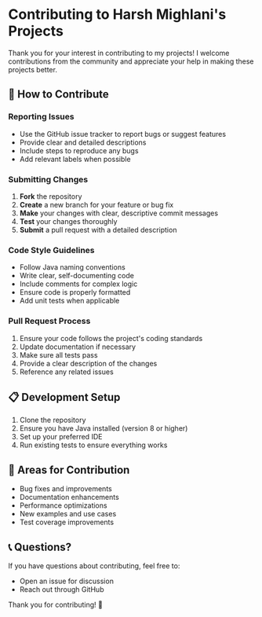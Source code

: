 # Contributing to Harsh Mighlani's Projects

Thank you for your interest in contributing to my projects! I welcome contributions from the community and appreciate your help in making these projects better.

## 🤝 How to Contribute

### Reporting Issues
- Use the GitHub issue tracker to report bugs or suggest features
- Provide clear and detailed descriptions
- Include steps to reproduce any bugs
- Add relevant labels when possible

### Submitting Changes
1. **Fork** the repository
2. **Create** a new branch for your feature or bug fix
3. **Make** your changes with clear, descriptive commit messages
4. **Test** your changes thoroughly
5. **Submit** a pull request with a detailed description

### Code Style Guidelines
- Follow Java naming conventions
- Write clear, self-documenting code
- Include comments for complex logic
- Ensure code is properly formatted
- Add unit tests when applicable

### Pull Request Process
1. Ensure your code follows the project's coding standards
2. Update documentation if necessary
3. Make sure all tests pass
4. Provide a clear description of the changes
5. Reference any related issues

## 📋 Development Setup

1. Clone the repository
2. Ensure you have Java installed (version 8 or higher)
3. Set up your preferred IDE
4. Run existing tests to ensure everything works

## 🎯 Areas for Contribution

- Bug fixes and improvements
- Documentation enhancements
- Performance optimizations
- New examples and use cases
- Test coverage improvements

## 📞 Questions?

If you have questions about contributing, feel free to:
- Open an issue for discussion
- Reach out through GitHub

Thank you for contributing! 🚀
